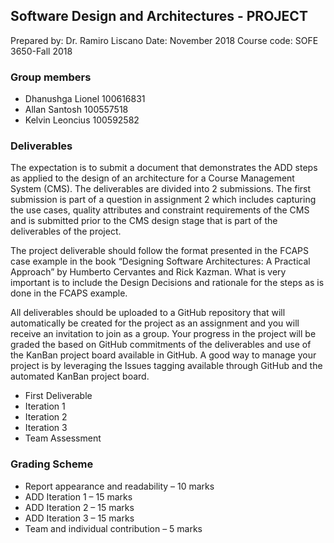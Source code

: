 ## Software Design and Architectures - PROJECT
Prepared by: Dr. Ramiro Liscano 
Date: November 2018 
Course code: SOFE 3650-Fall 2018

### Group members
- Dhanushga Lionel 100616831
- Allan Santosh 100557518
- Kelvin Leoncius 100592582

### Deliverables

The expectation is to submit a document that demonstrates the ADD steps as applied to the design of
an architecture for a Course Management System (CMS). The deliverables are divided into 2
submissions. The first submission is part of a question in assignment 2 which includes capturing the
use cases, quality attributes and constraint requirements of the CMS and is submitted prior to the
CMS design stage that is part of the deliverables of the project.

The project deliverable should follow the format presented in the FCAPS case example in the book
“Designing Software Architectures: A Practical Approach” by Humberto Cervantes and Rick
Kazman. What is very important is to include the Design Decisions and rationale for the steps as is
done in the FCAPS example.

All deliverables should be uploaded to a GitHub repository that will automatically be created for the
project as an assignment and you will receive an invitation to join as a group. Your progress in the
project will be graded the based on GitHub commitments of the deliverables and use of the KanBan
project board available in GitHub. A good way to manage your project is by leveraging the Issues
tagging available through GitHub and the automated KanBan project board.

- First Deliverable
- Iteration 1
- Iteration 2
- Iteration 3
- Team Assessment


### Grading Scheme
- Report appearance and readability – 10 marks
- ADD Iteration 1 – 15 marks
- ADD Iteration 2 – 15 marks
- ADD Iteration 3 – 15 marks
- Team and individual contribution – 5 marks
